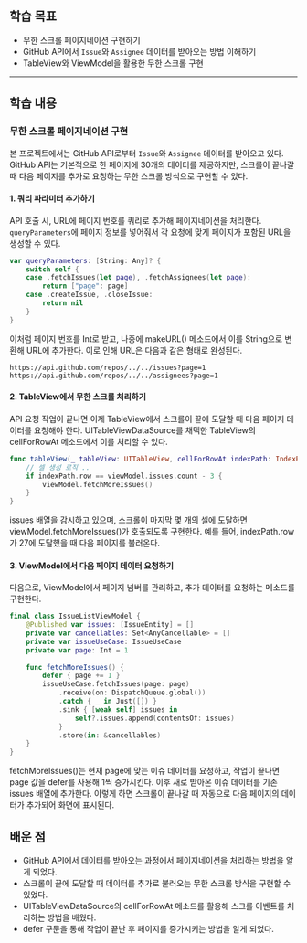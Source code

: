 ## 학습 목표

- 무한 스크롤 페이지네이션 구현하기
- GitHub API에서 `Issue`와 `Assignee` 데이터를 받아오는 방법 이해하기
- TableView와 ViewModel을 활용한 무한 스크롤 구현

---

## 학습 내용

### 무한 스크롤 페이지네이션 구현

본 프로젝트에서는 GitHub API로부터 `Issue`와 `Assignee` 데이터를 받아오고 있다. GitHub API는 기본적으로 한 페이지에 30개의 데이터를 제공하지만, 스크롤이 끝나갈 때 다음 페이지를 추가로 요청하는 무한 스크롤 방식으로 구현할 수 있다.

#### 1. 쿼리 파라미터 추가하기

API 호출 시, URL에 페이지 번호를 쿼리로 추가해 페이지네이션을 처리한다. `queryParameters`에 페이지 정보를 넣어줘서 각 요청에 맞게 페이지가 포함된 URL을 생성할 수 있다.

```swift
var queryParameters: [String: Any]? {
    switch self {
    case .fetchIssues(let page), .fetchAssignees(let page):
        return ["page": page]
    case .createIssue, .closeIssue:
        return nil
    }
}
```

이처럼 페이지 번호를 Int로 받고, 나중에 makeURL() 메소드에서 이를 String으로 변환해 URL에 추가한다. 이로 인해 URL은 다음과 같은 형태로 완성된다.

```
https://api.github.com/repos/../../issues?page=1
https://api.github.com/repos/../../assignees?page=1
```


#### 2. TableView에서 무한 스크롤 처리하기

API 요청 작업이 끝나면 이제 TableView에서 스크롤이 끝에 도달할 때 다음 페이지 데이터를 요청해야 한다. UITableViewDataSource를 채택한 TableView의 cellForRowAt 메소드에서 이를 처리할 수 있다.

``` swift
func tableView(_ tableView: UITableView, cellForRowAt indexPath: IndexPath) -> UITableViewCell {
    // 셀 생성 로직 ..
    if indexPath.row == viewModel.issues.count - 3 {
        viewModel.fetchMoreIssues()
    }
}
```

issues 배열을 감시하고 있으며, 스크롤이 마지막 몇 개의 셀에 도달하면 viewModel.fetchMoreIssues()가 호출되도록 구현한다. 예를 들어, indexPath.row가 27에 도달했을 때 다음 페이지를 불러온다.

#### 3. ViewModel에서 다음 페이지 데이터 요청하기

다음으로, ViewModel에서 페이지 넘버를 관리하고, 추가 데이터를 요청하는 메소드를 구현한다.

``` swift
final class IssueListViewModel {
    @Published var issues: [IssueEntity] = []
    private var cancellables: Set<AnyCancellable> = []
    private var issueUseCase: IssueUseCase
    private var page: Int = 1
    
    func fetchMoreIssues() {
        defer { page += 1 }
        issueUseCase.fetchIssues(page: page)
            .receive(on: DispatchQueue.global())
            .catch { _ in Just([]) }
            .sink { [weak self] issues in
                self?.issues.append(contentsOf: issues)
            }
            .store(in: &cancellables)
    }
}
```

fetchMoreIssues()는 현재 page에 맞는 이슈 데이터를 요청하고, 작업이 끝나면 page 값을 defer를 사용해 1씩 증가시킨다. 이후 새로 받아온 이슈 데이터를 기존 issues 배열에 추가한다. 이렇게 하면 스크롤이 끝나갈 때 자동으로 다음 페이지의 데이터가 추가되어 화면에 표시된다.

## 배운 점
- GitHub API에서 데이터를 받아오는 과정에서 페이지네이션을 처리하는 방법을 알게 되었다.
- 스크롤이 끝에 도달할 때 데이터를 추가로 불러오는 무한 스크롤 방식을 구현할 수 있었다.
- UITableViewDataSource의 cellForRowAt 메소드를 활용해 스크롤 이벤트를 처리하는 방법을 배웠다.
- defer 구문을 통해 작업이 끝난 후 페이지를 증가시키는 방법을 알게 되었다.